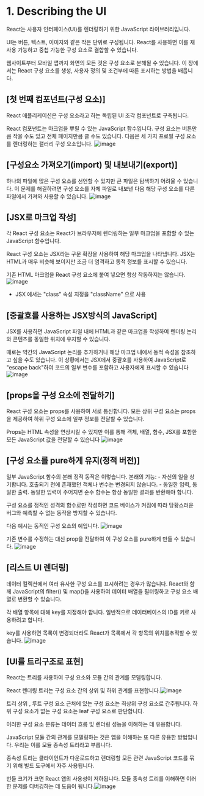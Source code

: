# 1. Describing the UI
React는 사용자 인터페이스(UI)를 렌더링하기 위한 JavaScript 라이브러리입니다.

UI는 버튼, 텍스트, 이미지와 같은 작은 단위로 구성됩니다. 
React를 사용하면 이를 재사용 가능하고 중첩 가능한 구성 요소로 결합할 수 있습니다. 

웹사이트부터 모바일 앱까지 화면의 모든 것은 구성 요소로 분해될 수 있습니다. 
이 장에서는 React 구성 요소를 생성, 사용자 정의 및 조건부에 따른 표시하는 방법을 배웁니다.

## [첫 번째 컴포넌트(구성 요소)]
React 애플리케이션은 구성 요소라고 하는 독립된 UI 조각 컴포넌트로 구축됩니다. 

React 컴포넌트는 마크업을 뿌릴 수 있는 JavaScript 함수입니다. 
구성 요소는 버튼만큼 작을 수도 있고 전체 페이지만큼 클 수도 있습니다. 
다음은 세 가지 프로필 구성 요소를 렌더링하는 갤러리 구성 요소입니다.
![image](https://github.com/ektto1041/react-dev-translation-study/assets/165557124/84b4ce05-db5f-43c7-b849-15b3d81746e8)

## [구성요소 가져오기(import) 및 내보내기(export)]
하나의 파일에 많은 구성 요소를 선언할 수 있지만 큰 파일은 탐색하기 어려울 수 있습니다. 
이 문제를 해결하려면 구성 요소를 자체 파일로 내보낸 다음 해당 구성 요소를 다른 파일에서 가져와 사용할 수 있습니다.
![image](https://github.com/ektto1041/react-dev-translation-study/assets/165557124/f9b7395d-e2f0-4a22-be4d-42df0c017f62)

## [JSX로 마크업 작성]
각 React 구성 요소는 React가 브라우저에 렌더링하는 일부 마크업을 포함할 수 있는 JavaScript 함수입니다. 

React 구성 요소는 JSX라는 구문 확장을 사용하여 해당 마크업을 나타냅니다. 
JSX는 HTML과 매우 비슷해 보이지만 조금 더 엄격하고 동적 정보를 표시할 수 있습니다.

기존 HTML 마크업을 React 구성 요소에 붙여 넣으면 항상 작동하지는 않습니다.
![image](https://github.com/ektto1041/react-dev-translation-study/assets/165557124/66903923-fc82-4b56-a07a-a3e21b5afd26)
* JSX 에서는 "class" 속성 지정을 "className" 으로 사용

## [중괄호를 사용하는 JSX방식의 JavaScript]
JSX를 사용하면 JavaScript 파일 내에 HTML과 같은 마크업을 작성하여 
렌더링 논리와 콘텐츠를 동일한 위치에 유지할 수 있습니다. 

때로는 약간의 JavaScript 논리를 추가하거나 해당 마크업 내에서 동적 속성을 참조하고 싶을 수도 있습니다. 
이 상황에서는 JSX에서 중괄호를 사용하여  JavaScript로 "escape back"하여 코드의 일부 변수를 포함하고 사용자에게 표시할 수 있습니다
![image](https://github.com/ektto1041/react-dev-translation-study/assets/165557124/3430123b-4f5e-474e-b505-db4d120e253f)

## [props을 구성 요소에 전달하기]
React 구성 요소는 props를 사용하여 서로 통신합니다. 
모든 상위 구성 요소는 props을 제공하여 하위 구성 요소에 일부 정보를 전달할 수 있습니다. 

Props는 HTML 속성을 연상시킬 수 있지만 
이를 통해 객체, 배열, 함수, JSX를 포함한 모든 JavaScript 값을 전달할 수 있습니다
![image](https://github.com/ektto1041/react-dev-translation-study/assets/165557124/2c5ac019-a8d8-4e16-a80e-bade78d45505)

## [구성 요소를 pure하게 유지(정적 버전)]
일부 JavaScript 함수의 본래 정적 동작은 이렇습니다. 
본래의 기능:
	- 자신의 일을 상기합니다. 호출되기 전에 존재했던 객체나 변수는 변경되지 않습니다.
	- 동일한 입력, 동일한 출력. 동일한 입력이 주어지면 순수 함수는 항상 동일한 결과를 반환해야 합니다.
	
구성 요소를 정적인 성격의 함수로만 작성하면 코드 베이스가 커짐에 따라 당황스러운 버그와 예측할 수 없는 동작을 방지할 수 있습니다. 

다음 예시는 동적인 구성 요소의 예입니다.
![image](https://github.com/ektto1041/react-dev-translation-study/assets/165557124/94cb72c4-8731-412d-810d-66929137ede9)

기존 변수를 수정하는 대신 prop을 전달하여 이 구성 요소를 pure하게 만들 수 있습니다.
![image](https://github.com/ektto1041/react-dev-translation-study/assets/165557124/04f7ac7f-88ce-4695-be12-b86ce8118d69)

## [리스트 UI 렌더링]
데이터 컬렉션에서 여러 유사한 구성 요소를 표시하려는 경우가 많습니다. 
React와 함께 JavaScript의 filter() 및 map()을 사용하여 데이터 배열을 필터링하고 구성 요소 배열로 변환할 수 있습니다.

각 배열 항목에 대해 key를 지정해야 합니다. 
일반적으로 데이터베이스의 ID를 키로 사용하려고 합니다. 

key를 사용하면 목록이 변경되더라도 React가 목록에서 각 항목의 위치를 ​​추적할 수 있습니다.
![image](https://github.com/ektto1041/react-dev-translation-study/assets/165557124/3f89adc2-1dab-4a9d-8dd8-1d366609d9ec)

## [UI를 트리구조로 표현]
React는 트리를 사용하여 구성 요소와 모듈 간의 관계를 모델링합니다.

React 렌더링 트리는 구성 요소 간의 상위 및 하위 관계를 표현합니다.![image](https://github.com/ektto1041/react-dev-translation-study/assets/165557124/2fe8dafe-8e4c-4257-9eaf-7953c25424ad)

트리 상위 , 루트 구성 요소 근처에 있는 구성 요소는 최상위 구성 요소로 간주됩니다. 
하위 구성 요소가 없는 구성 요소는 leaf 구성 요소로 판단합니다. 

이러한 구성 요소 분류는 데이터 흐름 및 렌더링 성능을 이해하는 데 유용합니다.

JavaScript 모듈 간의 관계를 모델링하는 것은 앱을 이해하는 또 다른 유용한 방법입니다. 
우리는 이를 모듈 종속성 트리라고 부릅니다.


종속성 트리는 클라이언트가 다운로드하고 렌더링할 모든 관련 JavaScript 코드를 묶기 위해 
빌드 도구에서 자주 사용됩니다. 

번들 크기가 크면 React 앱의 사용성이 저하됩니다. 
모듈 종속성 트리를 이해하면 이러한 문제를 디버깅하는 데 도움이 됩니다.![image](https://github.com/ektto1041/react-dev-translation-study/assets/165557124/bc330bd1-befd-4209-a9b1-46b163a75e29)

